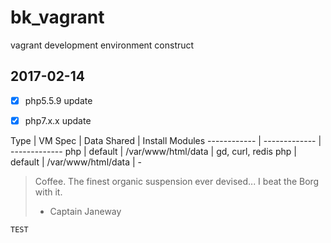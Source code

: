 # bk_vagrant
vagrant development environment construct


## 2017-02-14
- [x] php5.5.9 update
- [x] php7.x.x update


Type | VM Spec | Data Shared | Install Modules
------------ | ------------- | ------------- 
php | default | /var/www/html/data | gd, curl, redis
php | default | /var/www/html/data | -

> Coffee. The finest organic suspension ever devised... I beat the Borg with it.
> - Captain Janeway

```
TEST
```
